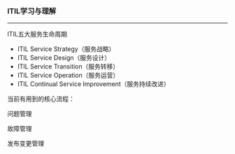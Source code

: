 ### ITIL学习与理解

---

ITIL五大服务生命周期

* ITIL Service Strategy（服务战略）
* ITIL Service Design（服务设计）
* ITIL Service Transition（服务转移）
* ITIL Service Operation（服务运营）
* ITIL Continual Service Improvement（服务持续改进）

当前有用到的核心流程：

问题管理

故障管理

发布变更管理







